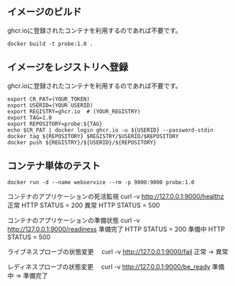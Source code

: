 ## イメージのビルド
ghcr.ioに登録されたコンテナを利用するのであれば不要です。

```
docker build -t probe:1.0 .
```

## イメージをレジストリへ登録
ghcr.ioに登録されたコンテナを利用するのであれば不要です。

```
export CR_PAT=(YOUR_TOKEN)
export USERID=(YOUR USERID)
export REGISTRY=ghcr.io  # (YOUR_REGISTRY)
export TAG=1.0
export REPOSITORY=probe:${TAG}
echo $CR_PAT | docker login ghcr.io -u ${USERID} --password-stdin
docker tag ${REPOSITORY} $REGISTRY/$USERID/$REPOSITORY
docker push ${REGISTRY}/${USERID}/${REPOSITORY}
```



## コンテナ単体のテスト
```
docker run -d --name webservice --rm -p 9000:9000 probe:1.0 
```

コンテナのアプリケーションの死活監視
curl -v http://127.0.0.1:9000/healthz
  正常 HTTP STATUS = 200
  異常 HTTP STATUS = 500

コンテナのアプリケーションの準備状態
curl -v http://127.0.0.1:9000/readiness
  準備完了 HTTP STATUS = 200
  準備中   HTTP STATUS = 500

ライブネスプローブの状態変更
　curl -v http://127.0.0.1:9000/fail
  正常 -> 異常

レディネスプローブの状態変更
　curl -v http://127.0.0.1:9000/be_ready
  準備中 -> 準備完了





